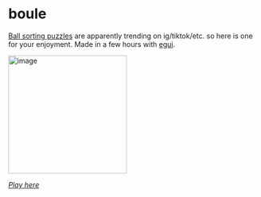 # boule

[Ball sorting puzzles](https://www.youtube.com/watch?v=J8nFSjv4idU) are apparently trending on ig/tiktok/etc. so here is one for your enjoyment. Made in a few hours with [egui](https://egui.rs).

<img width="238" alt="image" src="https://github.com/abey79/boule/assets/49431240/42981ed2-0540-44aa-96aa-f5dee412de00">

[*Play here*](https://bylr.info/boule)
